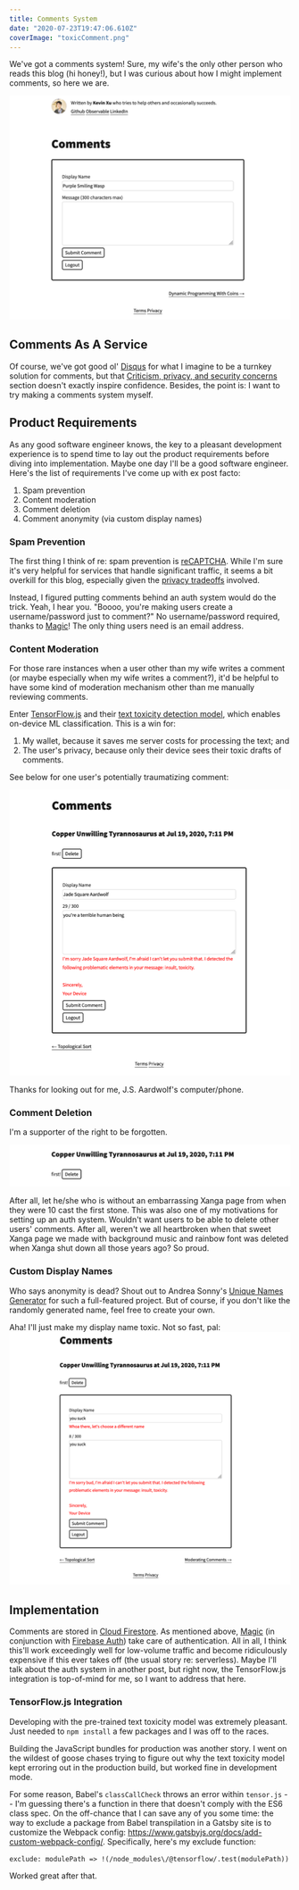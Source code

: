 ```yaml
---
title: Comments System
date: "2020-07-23T19:47:06.610Z"
coverImage: "toxicComment.png"
---
```

We've got a comments system! Sure, my wife's the only other person who reads this blog (hi honey!), but I was curious about how I might implement comments, so here we are.

![Comment composer component at the bottom of a blog post on this site](./commentComposer.png)

## Comments As A Service
Of course, we've got good ol' [Disqus](https://en.wikipedia.org/wiki/Disqus) for what I imagine to be a turnkey solution for comments, but that [Criticism, privacy, and security concerns](https://en.wikipedia.org/wiki/Disqus#Criticism,_privacy,_and_security_concerns) section doesn't exactly inspire confidence. Besides, the point is: I want to try making a comments system myself.

## Product Requirements
As any good software engineer knows, the key to a pleasant development experience is to spend time to lay out the product requirements before diving into implementation. Maybe one day I'll be a good software engineer. Here's the list of requirements I've come up with ex post facto:

1. Spam prevention
2. Content moderation
3. Comment deletion
4. Comment anonymity (via custom display names)

### Spam Prevention
The first thing I think of re: spam prevention is [reCAPTCHA](https://www.google.com/recaptcha/intro/v3.html). While I'm sure it's very helpful for services that handle significant traffic, it seems a bit overkill for this blog, especially given the [privacy tradeoffs](https://www.fastcompany.com/90369697/googles-new-recaptcha-has-a-dark-side) involved.

Instead, I figured putting comments behind an auth system would do the trick. Yeah, I hear you. "Boooo, you're making users create a username/password just to comment?" No username/password required, thanks to [Magic](https://magic.link/)! The only thing users need is an email address.

### Content Moderation
For those rare instances when a user other than my wife writes a comment (or maybe especially when my wife writes a comment?), it'd be helpful to have some kind of moderation mechanism other than me manually reviewing comments.

Enter [TensorFlow.js](https://www.tensorflow.org/js) and their [text toxicity detection model](https://github.com/tensorflow/tfjs-models/tree/master/toxicity), which enables on-device ML classification. This is a win for:

1. My wallet, because it saves me server costs for processing the text; and
2. The user's privacy, because only their device sees their toxic drafts of comments.

See below for one user's potentially traumatizing comment:

![Comment with toxic content](./toxicComment.png)

Thanks for looking out for me, J.S. Aardwolf's computer/phone.

### Comment Deletion
I'm a supporter of the right to be forgotten.

![Comment with delete button](./deleteComment.png)

After all, let he/she who is without an embarrassing Xanga page from when they were 10 cast the first stone. This was also one of my motivations for setting up an auth system. Wouldn't want users to be able to delete other users' comments. After all, weren't we all heartbroken when that sweet Xanga page we made with background music and rainbow font was deleted when Xanga shut down all those years ago? So proud.

### Custom Display Names
Who says anonymity is dead? Shout out to Andrea Sonny's [Unique Names Generator](https://github.com/andreasonny83/unique-names-generator#readme) for such a full-featured project. But of course, if you don't like the randomly generated name, feel free to create your own.

Aha! I'll just make my display name toxic. Not so fast, pal:
![Comment composed with a toxic display name is still denied submission](./toxicDisplayName.png)

## Implementation
Comments are stored in [Cloud Firestore](https://firebase.google.com/docs/firestore/). As mentioned above, [Magic](https://magic.link/) (in conjunction with [Firebase Auth](https://firebase.google.com/docs/auth)) take care of authentication. All in all, I think this'll work exceedingly well for low-volume traffic and become ridiculously expensive if this ever takes off (the usual story re: serverless). Maybe I'll talk about the auth system in another post, but right now, the TensorFlow.js integration is top-of-mind for me, so I want to address that here.

### TensorFlow.js Integration
Developing with the pre-trained text toxicity model was extremely pleasant. Just needed to `npm install` a few packages and I was off to the races.

Building the JavaScript bundles for production was another story. I went on the wildest of goose chases trying to figure out why the text toxicity model kept erroring out in the production build, but worked fine in development mode.

For some reason, Babel's `classCallCheck` throws an error within `tensor.js` -- I'm guessing there's a function in there that doesn't comply with the ES6 class spec. On the off-chance that I can save any of you some time: the way to exclude a package from Babel transpilation in a Gatsby site is to customize the Webpack config: https://www.gatsbyjs.org/docs/add-custom-webpack-config/. Specifically, here's my exclude function:

```
exclude: modulePath => !(/node_modules\/@tensorflow/.test(modulePath))
```

Worked great after that.